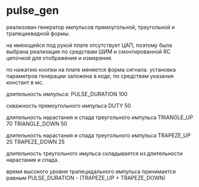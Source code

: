 # pulse_gen

реализован генератор импульсов прямоугольной, треугольной и трапециевидной формы.

на имеющейся под рукой плате отсутствует ЦАП, поэтому была выбрана реализация по средствам ШИМ и смонтированной RC цепочкой для отображения и измерения.

по нажатию кнопки на плате меняется форма сигнала.
установка параметров генерации заложена в коде, по средствам указания констант в мс.

длительность импульса:
PULSE_DURATION 100 

скважность прямоугольного импульса
DUTY 			50

длительность нарастания и спада треугольного импульса
TRIANGLE_UP 	70
TRIANGLE_DOWN 	50

длительность нарастания и спада треугольного импульса
TRAPEZE_UP 		25
TRAPEZE_DOWN 	25

длительность треугольного имульса складывается из длительности нарастания и спада.

время высокого уровня трапецидального импульса принимается равным PULSE_DURATION - (TRAPEZE_UP + TRAPEZE_DOWN)